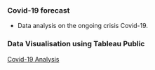 ### Covid-19 forecast
- Data analysis on the ongoing crisis Covid-19.

### Data Visualisation using Tableau Public
[Covid-19 Analysis](https://public.tableau.com/app/profile/anisha.das7150/viz/Covid-19Crisisanalytics/COVID-19Analysis)

